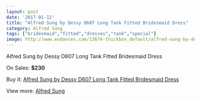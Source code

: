 ```yaml
---
layout: post
date: '2017-01-12'
title: "Alfred Sung by Dessy D607 Long Tank Fitted Bridesmaid Dress"
category: Alfred Sung
tags: ["bridesmaid","fitted","dresses","tank","special"]
image: http://www.eudances.com/13674-thickbox_default/alfred-sung-by-dessy-d607-long-tank-fitted-bridesmaid-dress.jpg
---
```

Alfred Sung by Dessy D607 Long Tank Fitted Bridesmaid Dress

On Sales: **$230**
<a href="https://www.eudances.com/en/alfred-sung/4118-alfred-sung-by-dessy-d607-long-tank-fitted-bridesmaid-dress.html"><amp-img layout="responsive" width="600" height="600" src="//www.eudances.com/13674-thickbox_default/alfred-sung-by-dessy-d607-long-tank-fitted-bridesmaid-dress.jpg" alt="Alfred Sung by Dessy D607 Long Tank Fitted Bridesmaid Dress 0" /></a>
<a href="https://www.eudances.com/en/alfred-sung/4118-alfred-sung-by-dessy-d607-long-tank-fitted-bridesmaid-dress.html"><amp-img layout="responsive" width="600" height="600" src="//www.eudances.com/13677-thickbox_default/alfred-sung-by-dessy-d607-long-tank-fitted-bridesmaid-dress.jpg" alt="Alfred Sung by Dessy D607 Long Tank Fitted Bridesmaid Dress 1" /></a>
<a href="https://www.eudances.com/en/alfred-sung/4118-alfred-sung-by-dessy-d607-long-tank-fitted-bridesmaid-dress.html"><amp-img layout="responsive" width="600" height="600" src="//www.eudances.com/13676-thickbox_default/alfred-sung-by-dessy-d607-long-tank-fitted-bridesmaid-dress.jpg" alt="Alfred Sung by Dessy D607 Long Tank Fitted Bridesmaid Dress 2" /></a>
<a href="https://www.eudances.com/en/alfred-sung/4118-alfred-sung-by-dessy-d607-long-tank-fitted-bridesmaid-dress.html"><amp-img layout="responsive" width="600" height="600" src="//www.eudances.com/13675-thickbox_default/alfred-sung-by-dessy-d607-long-tank-fitted-bridesmaid-dress.jpg" alt="Alfred Sung by Dessy D607 Long Tank Fitted Bridesmaid Dress 3" /></a>

Buy it: [Alfred Sung by Dessy D607 Long Tank Fitted Bridesmaid Dress](https://www.eudances.com/en/alfred-sung/4118-alfred-sung-by-dessy-d607-long-tank-fitted-bridesmaid-dress.html "Alfred Sung by Dessy D607 Long Tank Fitted Bridesmaid Dress")

View more: [Alfred Sung](https://www.eudances.com/en/52-alfred-sung "Alfred Sung")